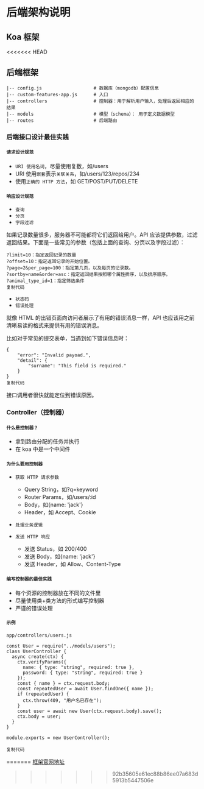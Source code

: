 # 后端架构说明

## Koa 框架

<<<<<<< HEAD

## 后端框架

```
|-- config.js                   # 数据库（mongodb）配置信息
|-- custom-features-app.js      # 入口
|-- controllers                 # 控制器：用于解析用户输入，处理后返回相应的结果
|-- models                      # 模型（schema）： 用于定义数据模型
|-- routes                      # 后端路由
```

### 后端接口设计最佳实践

#### `请求设计规范`

- `URI 使用名词`，尽量使用复数，如/users
- URI 使用`嵌套`表示`关联关系`，如/users/123/repos/234
- 使用`正确的 HTTP 方法`，如 GET/POST/PUT/DELETE

#### `响应设计规范`

- `查询`
- `分页`
- `字段过滤`

如果记录数量很多，服务器不可能都将它们返回给用户。API 应该提供参数，过滤返回结果。下面是一些常见的参数（包括上面的查询、分页以及字段过滤）：

```
?limit=10：指定返回记录的数量
?offset=10：指定返回记录的开始位置。
?page=2&per_page=100：指定第几页，以及每页的记录数。
?sortby=name&order=asc：指定返回结果按照哪个属性排序，以及排序顺序。
?animal_type_id=1：指定筛选条件
复制代码
```

- `状态码`
- `错误处理`

就像 HTML 的出错页面向访问者展示了有用的错误消息一样，API 也应该用之前清晰易读的格式来提供有用的错误消息。

比如对于常见的提交表单，当遇到如下错误信息时：

```
{
    "error": "Invalid payoad.",
    "detail": {
        "surname": "This field is required."
    }
}
复制代码
```

接口调用者很快就能定位到错误原因。

### Controller（控制器）

#### `什么是控制器？`

- 拿到路由分配的任务并执行
- 在 koa 中是一个中间件

#### `为什么要用控制器`

- `获取 HTTP 请求参数`

  - Query String，如?q=keyword
  - Router Params，如/users/:id
  - Body，如{name: 'jack'}
  - Header，如 Accept、Cookie

- `处理业务逻辑`
- `发送 HTTP 响应`

  - 发送 Status，如 200/400
  - 发送 Body，如{name: 'jack'}
  - 发送 Header，如 Allow、Content-Type

#### `编写控制器的最佳实践`

- 每个资源的控制器放在不同的文件里
- 尽量使用类+类方法的形式编写控制器
- 严谨的错误处理

#### `示例`

`app/controllers/users.js`

```
const User = require("../models/users");
class UserController {
  async create(ctx) {
    ctx.verifyParams({
      name: { type: "string", required: true },
      password: { type: "string", required: true }
    });
    const { name } = ctx.request.body;
    const repeatedUser = await User.findOne({ name });
    if (repeatedUser) {
      ctx.throw(409, "用户名已存在");
    }
    const user = await new User(ctx.request.body).save();
    ctx.body = user;
  }
}

module.exports = new UserController();

复制代码
```

=======
[框架官网地址](www.koajs.org)

> > > > > > > 92b35605e61ec88b86ee07a683d5913b5447506e
